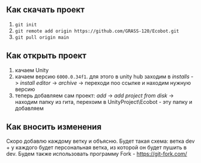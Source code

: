 ## Как скачать проект
1. `git init`
2. `git remote add origin https://github.com/GRASS-120/Ecobot.git`
3. `git pull origin main`

## Как открыть проект
1. качаем Unity
2. качаем версию `6000.0.34f1`. для этого в unity hub заходим в _installs_ -> _install editor_ -> _archive_ -> переходи поо ссылке и находим нужную версию
3. теперь добавляем сам проект: _add_ -> _add project from disk_ -> находим папку из гита, перехоим в UnityProject\Ecobot - эту папку и добавляем

## Как вносить изменения
Скоро добавлю каждому ветку и объясню. Будет такая схема: ветка dev + у каждого будет персональная ветка, из которой он будет пушить в dev. Будем также использовать программу Fork - https://git-fork.com/
